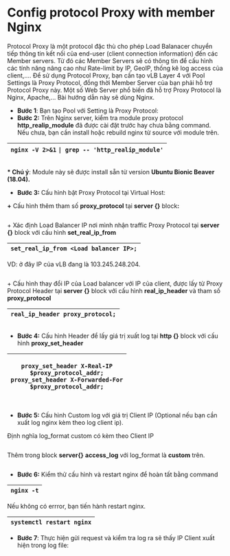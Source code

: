 # Config protocol Proxy with member Nginx

Protocol Proxy là một protocol đặc thù cho phép Load Balanacer chuyển tiếp thông tin kết nối của end-user (client connection information) đến các Member servers. Từ đó các Member Servers sẽ có thông tin để cấu hình các tính năng nâng cao như Rate-limit by IP, GeoIP, thống kê log access của client,.... Để sử dụng Protocol Proxy, bạn cần tạo vLB Layer 4 với Pool Settings là Proxy Protocol, đồng thời Member Server của bạn phải hỗ trợ Protocol Proxy này. Một số Web Server phổ biến đã hỗ trợ Proxy Protocol là Nginx, Apache,... Bài hướng dẫn này sẽ dùng Nginx.

* **Bước 1**: Bạn tạo Pool với Setting là Proxy Protocol:
* **Bước 2:** Trên Nginx server, kiểm tra module proxy protocol **http\_realip\_module** đã được cài đặt trước hay chưa bằng command. Nếu chưa, bạn cần install hoặc rebuild nginx từ source với module trên.

| `nginx -V 2>&1` `\| grep -- 'http_realip_module'` |
| ------------------------------------------------- |

<figure><img src="../../../../../.gitbook/assets/image (11) (1) (1) (1) (1) (1) (1) (1) (1) (1) (1).png" alt=""><figcaption></figcaption></figure>

**\* Chú ý**: Module này sẽ được install sẵn từ version **Ubuntu Bionic Beaver (18.04).**

* **Bước 3:** Cấu hình bật Proxy Protocol tại Virtual Host:

**+** Cấu hình thêm tham số **proxy\_protocol** tại **server {}** bloc&#x6B;**:**

<figure><img src="../../../../../.gitbook/assets/image (1) (1) (1) (1) (1) (1) (1) (1) (1) (1) (1) (1) (1) (1) (1) (1) (1) (1) (1) (1) (1) (1) (1) (1) (1) (1) (1).png" alt=""><figcaption></figcaption></figure>

\+ Xác định Load Balancer IP nơi mình nhận traffic Proxy Protocol tại **server {}** block với cấu hình **set\_real\_ip\_from**

| `set_real_ip_from <Load balancer IP>;` |
| -------------------------------------- |

VD: ở đây IP của vLB đang là 103.245.248.204.&#x20;

<figure><img src="../../../../../.gitbook/assets/image (2) (1) (1) (1) (1) (1) (1) (1) (1) (1) (1) (1) (1) (1) (1) (1) (1) (1) (1) (1) (1) (1).png" alt=""><figcaption></figcaption></figure>

\+ Cấu hình thay đổi IP của Load balancer với IP của client, được lấy từ Proxy Protocol Header tại **server {}** block với cấu hình **real\_ip\_header** và tham số **proxy\_protocol**

| `real_ip_header proxy_protocol;` |
| -------------------------------- |

<figure><img src="../../../../../.gitbook/assets/image (3) (1) (1) (1) (1) (1) (1) (1) (1) (1) (1) (1) (1) (1) (1) (1) (1) (1) (1) (1).png" alt=""><figcaption></figcaption></figure>

* **Bước 4:** Cấu hình Header để lấy giá trị xuất log tại **http {}** block với cấu hình **proxy\_set\_header**

| <p><code>proxy_set_header X-Real-IP       $proxy_protocol_addr;</code><br><code>proxy_set_header X-Forwarded-For $proxy_protocol_addr;</code></p> |
| ------------------------------------------------------------------------------------------------------------------------------------------------- |

<figure><img src="../../../../../.gitbook/assets/image (4) (1) (1) (1) (1) (1) (1) (1) (1) (1) (1) (1) (1) (1) (1) (1) (1).png" alt=""><figcaption></figcaption></figure>

* **Bước 5:** Cấu hình Custom log với giá trị Client IP (Optional nếu bạn cần xuất log nginx kèm theo log client ip).

Định nghĩa log\_format custom có kèm theo Client IP

<figure><img src="../../../../../.gitbook/assets/image (5) (1) (1) (1) (1) (1) (1) (1) (1) (1) (1) (1) (1) (1) (1) (1).png" alt=""><figcaption></figcaption></figure>

Thêm trong block **server{}** **access\_log** với log\_format là **custom** trên.

<figure><img src="../../../../../.gitbook/assets/image (6) (1) (1) (1) (1) (1) (1) (1) (1) (1) (1) (1) (1) (1) (1) (1).png" alt=""><figcaption></figcaption></figure>

* **Bước 6:** Kiểm thử cấu hình và restart nginx để hoàn tất bằng command

| `nginx -t` |
| ---------- |

Nếu không có errror, bạn tiến hành restart nginx.

| `systemctl restart nginx` |
| ------------------------- |

* **Bước 7**: Thực hiện gửi request và kiểm tra log ra sẽ thấy IP Client xuất hiện trong log file:

<figure><img src="../../../../../.gitbook/assets/image (8) (1) (1) (1) (1) (1) (1) (1) (1) (1) (1) (1) (1) (1) (1) (1).png" alt=""><figcaption></figcaption></figure>
